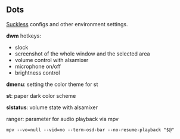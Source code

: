 ## Dots
[Suckless](https://suckless.org/) configs and other environment settings.

**dwm** hotkeys:

 - slock
 - screenshot of the whole window and the selected area
 - volume control with alsamixer
 - microphone on/off
 - brightness control

**dmenu**: setting the color theme for st

**st**: paper dark color scheme

**slstatus**: volume state with alsamixer

ranger: parameter for audio playback via mpv

    mpv --vo=null --vid=no --term-osd-bar --no-resume-playback "$@"

